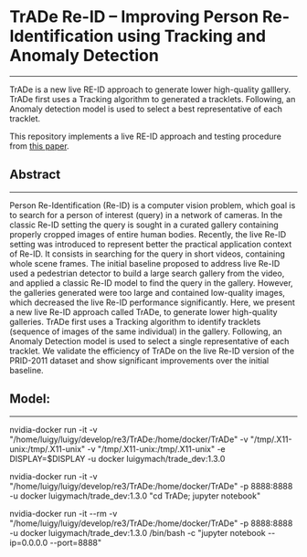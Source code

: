 # **TrADe Re-ID – Improving Person Re-Identification using Tracking and Anomaly Detection**
---


TrADe is a new live RE-ID approach to generate lower high-quality galllery. TrADe first uses a Tracking algorithm to generated a tracklets. Following, an Anomaly detection model is used to select a best representative of each tracklet. 


This repository implements a live RE-ID approach and testing procedure from [this paper](www.google.com).


## Abstract 
---
Person Re-Identification (Re-ID) is a computer vision problem, which goal is to search for a person of interest (query) in a network of cameras. In the classic Re-ID setting the query is sought in a curated gallery containing properly cropped images of entire human bodies. Recently, the live Re-ID setting was introduced to represent better the practical application context of Re-ID. It consists in searching for the query in short videos, containing whole scene frames. The initial baseline proposed to address live Re-ID used a pedestrian detector to build a large search gallery from the video, and applied a classic Re-ID model to find the query in the gallery. However, the galleries generated were too large and contained low-quality images, which decreased the live Re-ID performance significantly. Here, we present a new live Re-ID approach called TrADe, to generate lower high-quality galleries. TrADe first uses a Tracking algorithm to identify tracklets (sequence of images of the same individual) in the gallery. Following, an Anomaly Detection model is used to select a single representative of each tracklet. We validate the efficiency of TrADe on the live Re-ID version of the PRID-2011 dataset and show significant improvements over the initial baseline.


## Model:
---






nvidia-docker run -it -v "/home/luigy/luigy/develop/re3/TrADe:/home/docker/TrADe" -v "/tmp/.X11-unix:/tmp/.X11-unix"   -v "/tmp/.X11-unix:/tmp/.X11-unix" -e DISPLAY=$DISPLAY   -u docker luigymach/trade_dev:1.3.0 





nvidia-docker run -it -v "/home/luigy/luigy/develop/re3/TrADe:/home/docker/TrADe" -p 8888:8888 -u docker luigymach/trade_dev:1.3.0 "cd TrADe; jupyter notebook"



nvidia-docker run -it --rm -v "/home/luigy/luigy/develop/re3/TrADe:/home/docker/TrADe" -p 8888:8888 -u docker luigymach/trade_dev:1.3.0 /bin/bash -c "jupyter notebook --ip=0.0.0.0 --port=8888"